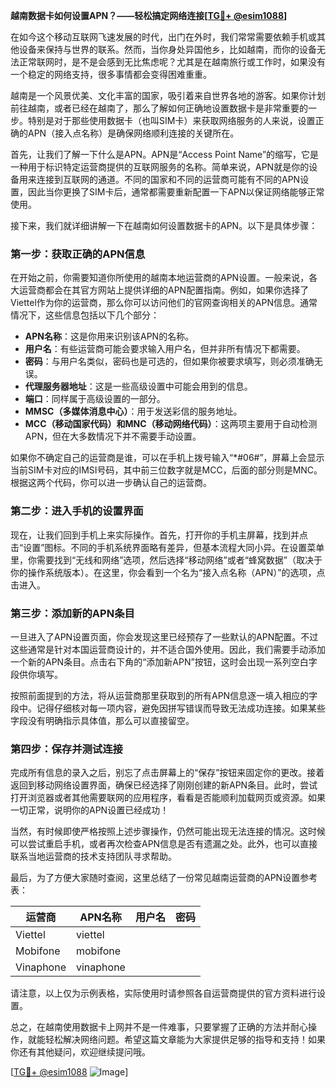 **越南数据卡如何设置APN？——轻松搞定网络连接[[TG💪+ @esim1088](https://t.me/s/esim1088)]**

在如今这个移动互联网飞速发展的时代，出门在外时，我们常常需要依赖手机或其他设备来保持与世界的联系。然而，当你身处异国他乡，比如越南，而你的设备无法正常联网时，是不是会感到无比焦虑呢？尤其是在越南旅行或工作时，如果没有一个稳定的网络支持，很多事情都会变得困难重重。

越南是一个风景优美、文化丰富的国家，吸引着来自世界各地的游客。如果你计划前往越南，或者已经在越南了，那么了解如何正确地设置数据卡是非常重要的一步。特别是对于那些使用数据卡（也叫SIM卡）来获取网络服务的人来说，设置正确的APN（接入点名称）是确保网络顺利连接的关键所在。

首先，让我们了解一下什么是APN。APN是“Access Point Name”的缩写，它是一种用于标识特定运营商提供的互联网服务的名称。简单来说，APN就是你的设备用来连接到互联网的通道。不同的国家和不同的运营商可能有不同的APN设置，因此当你更换了SIM卡后，通常都需要重新配置一下APN以保证网络能够正常使用。

接下来，我们就详细讲解一下在越南如何设置数据卡的APN。以下是具体步骤：

### 第一步：获取正确的APN信息

在开始之前，你需要知道你所使用的越南本地运营商的APN设置。一般来说，各大运营商都会在其官方网站上提供详细的APN配置指南。例如，如果你选择了Viettel作为你的运营商，那么你可以访问他们的官网查询相关的APN信息。通常情况下，这些信息包括以下几个部分：

- **APN名称**：这是你用来识别该APN的名称。
- **用户名**：有些运营商可能会要求输入用户名，但并非所有情况下都需要。
- **密码**：与用户名类似，密码也是可选的，但如果你被要求填写，则必须准确无误。
- **代理服务器地址**：这是一些高级设置中可能会用到的信息。
- **端口**：同样属于高级设置的一部分。
- **MMSC（多媒体消息中心）**：用于发送彩信的服务地址。
- **MCC（移动国家代码）和MNC（移动网络代码）**：这两项主要用于自动检测APN，但在大多数情况下并不需要手动设置。

如果你不确定自己的运营商是谁，可以在手机上拨号输入“*#06#”，屏幕上会显示当前SIM卡对应的IMSI号码，其中前三位数字就是MCC，后面的部分则是MNC。根据这两个代码，你可以进一步确认自己的运营商。

### 第二步：进入手机的设置界面

现在，让我们回到手机上来实际操作。首先，打开你的手机主屏幕，找到并点击“设置”图标。不同的手机系统界面略有差异，但基本流程大同小异。在设置菜单里，你需要找到“无线和网络”选项，然后选择“移动网络”或者“蜂窝数据”（取决于你的操作系统版本）。在这里，你会看到一个名为“接入点名称（APN）”的选项，点击进入。

### 第三步：添加新的APN条目

一旦进入了APN设置页面，你会发现这里已经预存了一些默认的APN配置。不过这些通常是针对本国运营商设计的，并不适合国外使用。因此，我们需要手动添加一个新的APN条目。点击右下角的“添加新APN”按钮，这时会出现一系列空白字段供你填写。

按照前面提到的方法，将从运营商那里获取到的所有APN信息逐一填入相应的字段中。记得仔细核对每一项内容，避免因拼写错误而导致无法成功连接。如果某些字段没有明确指示具体值，那么可以直接留空。

### 第四步：保存并测试连接

完成所有信息的录入之后，别忘了点击屏幕上的“保存”按钮来固定你的更改。接着返回到移动网络设置界面，确保已经选择了刚刚创建的新APN条目。此时，尝试打开浏览器或者其他需要联网的应用程序，看看是否能顺利加载网页或资源。如果一切正常，说明你的APN设置已经成功！

当然，有时候即使严格按照上述步骤操作，仍然可能出现无法连接的情况。这时候可以尝试重启手机，或者再次检查APN信息是否有遗漏之处。此外，也可以直接联系当地运营商的技术支持团队寻求帮助。

最后，为了方便大家随时查阅，这里总结了一份常见越南运营商的APN设置参考表：

| 运营商       | APN名称           | 用户名       | 密码         |
|--------------|-------------------|--------------|--------------|
| Viettel       | viettel          |              |              |
| Mobifone      | mobifone         |              |              |
| Vinaphone     | vinaphone        |              |              |

请注意，以上仅为示例表格，实际使用时请参照各自运营商提供的官方资料进行设置。

总之，在越南使用数据卡上网并不是一件难事，只要掌握了正确的方法并耐心操作，就能轻松解决网络问题。希望这篇文章能为大家提供足够的指导和支持！如果你还有其他疑问，欢迎继续提问哦。

[[TG💪+ @esim1088](https://t.me/s/esim1088) ![Image](https://i.postimg.cc/4NQfJmqS/Snipaste-2025-05-13-00-14-12.png)]